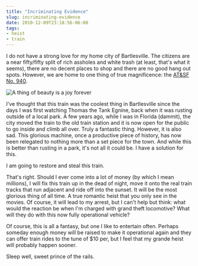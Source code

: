 ```yaml
---
title: "Incriminating Evidence"
slug: incriminating-evidence
date: 2010-12-09T23:18:56-06:00
tags:
- heist
- train
---
```

I do not have a strong love for my home city of Bartlesville. The citizens are a near fifty/fifty split of rich assholes and white trash (at least, that's what it seems), there are no decent places to shop and there are no good hang out spots. However, we are home to one thing of true magnificence: the [AT&SF No. 940](http://www.bartlesvillelocomotive.org/).

![](http://images.dxprog.com/blog/bvl_train.jpg "A thing of beauty is a joy forever")

I've thought that this train was the coolest thing in Bartlesville since the days I was first watching Thomas the Tank Egnine, back when it was rusting outside of a local park. A few years ago, while I was in Florida (dammit), the city moved the train to the old train station and it is now open for the public to go inside and climb all over. Truly a fantastic thing. However, it is also sad. This glorious machine, once a productive piece of history, has now been relegated to nothing more than a set piece for the town. And while this is better than rusting in a park, it's not all it could be. I have a solution for this.

I am going to restore and steal this train.

That's right. Should I ever come into a lot of money (by which I mean millions), I will fix this train up in the dead of night, move it onto the real train tracks that run adjacent and ride off into the sunset. It will be the most glorious thing of all time. A true romantic heist that you only see in the movies. Of course, it will lead to my arrest, but I can't help but think: what would the reaction be when I'm charged with grand theft locomotive? What will they do with this now fully operational vehicle?

Of course, this is all a fantasy, but one I like to entertain often. Perhaps someday enough money will be raised to make it operational again and they can offer train rides to the tune of $10 per, but I feel that my grande heist will probably happen sooner.

Sleep well, sweet prince of the rails.
